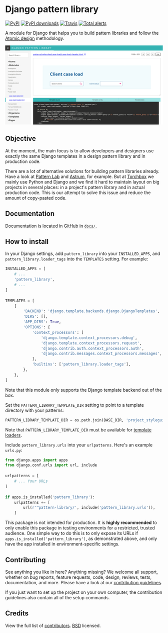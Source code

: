 # Django pattern library

[![PyPI](https://img.shields.io/pypi/v/django-pattern-library.svg)](https://pypi.org/project/django-pattern-library/) [![PyPI downloads](https://img.shields.io/pypi/dm/django-pattern-library.svg)](https://pypi.org/project/django-pattern-library/) [![Travis](https://travis-ci.com/torchbox/django-pattern-library.svg?branch=master)](https://travis-ci.com/torchbox/django-pattern-library) [![Total alerts](https://img.shields.io/lgtm/alerts/g/torchbox/django-pattern-library.svg?logo=lgtm&logoWidth=18)](https://lgtm.com/projects/g/torchbox/django-pattern-library/alerts/)

A module for Django that helps you to build pattern libraries and follow the
[Atomic design](http://bradfrost.com/blog/post/atomic-web-design/) methodology.

![Screenshot of the pattern library UI, with navigation, pattern rendering, and configuration](https://raw.githubusercontent.com/torchbox/django-pattern-library/master/.github/pattern-library-screenshot.png)

## Objective

At the moment, the main focus is to allow developers and designers
use exactly the same Django templates in a design pattern library
and in production code.

There are a lot of alternative solutions for building
pattern libraries already. Have a look at [Pattern Lab](http://patternlab.io/) and
[Astrum](http://astrum.nodividestudio.com/), for example.
But at [Torchbox](https://torchbox.com/) we mainly use Python and Django and
we find it hard to maintain layout on big projects in several places:
in a project's pattern library and in actual production code. This is our
attempt to solve this issue and reduce the amount of copy-pasted code.

## Documentation

Documentation is located in GitHub in [`docs/`](https://github.com/torchbox/django-pattern-library/tree/master/docs).

## How to install

In your Django settings, add `pattern_library` into your `INSTALLED_APPS`, and `pattern_library.loader_tags` into the `TEMPLATES` setting. For example:

```python
INSTALLED_APPS = [
    # ...
    'pattern_library',
    # ...
]

TEMPLATES = [
    {
        'BACKEND': 'django.template.backends.django.DjangoTemplates',
        'DIRS': [],
        'APP_DIRS': True,
        'OPTIONS': {
            'context_processors': [
                'django.template.context_processors.debug',
                'django.template.context_processors.request',
                'django.contrib.auth.context_processors.auth',
                'django.contrib.messages.context_processors.messages',
            ],
            'builtins': ['pattern_library.loader_tags'],
        },
    },
]
```

Note that this module only supports the Django template backend out of the box.

Set the `PATTERN_LIBRARY_TEMPLATE_DIR` setting to point to a template directory with your patterns:

```python
PATTERN_LIBRARY_TEMPLATE_DIR = os.path.join(BASE_DIR, 'project_styleguide', 'templates')
```

Note that `PATTERN_LIBRARY_TEMPLATE_DIR` must be available for
[template loaders](https://docs.djangoproject.com/en/1.11/ref/templates/api/#loader-types).

Include `pattern_library.urls` into your `urlpatterns`. Here's an example `urls.py`:

```python
from django.apps import apps
from django.conf.urls import url, include

urlpatterns = [
    # ... Your URLs
]

if apps.is_installed('pattern_library'):
    urlpatterns += [
        url(r'^pattern-library/', include('pattern_library.urls')),
    ]
```

This package is not intended for production. It is **highly recommended** to only enable this package in testing environments for a restricted, trusted audience. One simple way to do this is to only expose its URLs if `apps.is_installed('pattern_library')`, as demonstrated above, and only have the app installed in environment-specific settings.

## Contributing

See anything you like in here? Anything missing? We welcome all support, whether on bug reports, feature requests, code, design, reviews, tests, documentation, and more. Please have a look at our [contribution guidelines](https://github.com/torchbox/django-pattern-library/blob/master/CONTRIBUTING.md).

If you just want to set up the project on your own computer, the contribution guidelines also contain all of the setup commands.

## Credits

View the full list of [contributors](https://github.com/torchbox/django-pattern-library/graphs/contributors). [BSD](https://github.com/torchbox/django-pattern-library/blob/master/LICENSE) licensed.

